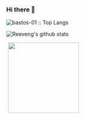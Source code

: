 ### Hi there 👋

<!--
**bastos-01/bastos-01** is a ✨ _special_ ✨ repository because its `README.md` (this file) appears on your GitHub profile.

Here are some ideas to get you started:

- 🔭 I’m currently working on ...
- 🌱 I’m currently learning ...
- 👯 I’m looking to collaborate on ...
- 🤔 I’m looking for help with ...
- 💬 Ask me about ...
- 📫 How to reach me: ...
- 😄 Pronouns: ...
- ⚡ Fun fact: ...
-->

<!-- ![Visitors](https://visitor-badge.laobi.icu/badge?page_id=bastos-01.bastos-01) -->

<!-- ![Views](https://views.whatilearened.today/views/github/bastos-01/views.svg) -->

<p align="left"><img src="https://github-readme-stats.vercel.app/api/top-langs/?username=bastos-01&langs_count=10&theme=tokyonight&layout=compact" alt="bastos-01 :: Top Langs" /></p>



![Reeveng's github stats](https://github-readme-stats.vercel.app/api?username=bastos-01&show_icons=true&title_color=fff&icon_color=79ff97&text_color=9f9f9f&bg_color=151515)

<img height="189" style="margin-left:5px;" src="https://github-profile-trophy.vercel.app/?username=bastos-01&theme=dracula&margin-w=5&margin-h=5&row=2&column=4&rank=SECRET,SSS,SS,S,AAA,AA,A,BBB,BB,B" />

